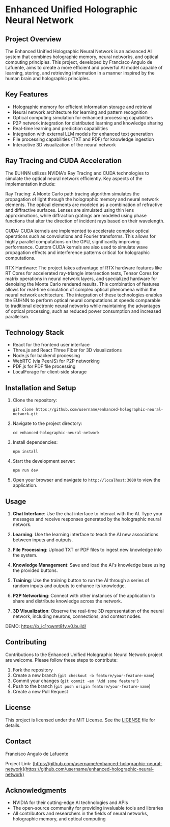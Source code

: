 # Enhanced Unified Holographic Neural Network

## Project Overview

The Enhanced Unified Holographic Neural Network is an advanced AI system that combines holographic memory, neural networks, and optical computing principles. This project, developed by Francisco Angulo de Lafuente, aims to create a more efficient and powerful AI model capable of learning, storing, and retrieving information in a manner inspired by the human brain and holographic principles.

## Key Features

- Holographic memory for efficient information storage and retrieval
- Neural network architecture for learning and pattern recognition
- Optical computing simulation for enhanced processing capabilities
- P2P network integration for distributed learning and knowledge sharing
- Real-time learning and prediction capabilities
- Integration with external LLM models for enhanced text generation
- File processing capabilities (TXT and PDF) for knowledge ingestion
- Interactive 3D visualization of the neural network

## Ray Tracing and CUDA Acceleration

The EUHNN utilizes NVIDIA's Ray Tracing and CUDA technologies to simulate the optical neural network efficiently. Key aspects of the implementation include:

Ray Tracing: A Monte Carlo path tracing algorithm simulates the propagation of light through the holographic memory and neural network elements. The optical elements are modeled as a combination of refractive and diffractive surfaces. Lenses are simulated using thin lens approximations, while diffraction gratings are modeled using phase functions that alter the direction of incident rays based on their wavelength.

CUDA: CUDA kernels are implemented to accelerate complex optical operations such as convolutions and Fourier transforms. This allows for highly parallel computations on the GPU, significantly improving performance. Custom CUDA kernels are also used to simulate wave propagation effects and interference patterns critical for holographic computations.

RTX Hardware: The project takes advantage of RTX hardware features like RT Cores for accelerated ray-triangle intersection tests, Tensor Cores for matrix operations in neural network layers, and specialized hardware for denoising the Monte Carlo rendered results. This combination of features allows for real-time simulation of complex optical phenomena within the neural network architecture.
The integration of these technologies enables the EUHNN to perform optical neural computations at speeds comparable to traditional electronic neural networks while maintaining the advantages of optical processing, such as reduced power consumption and increased parallelism.


## Technology Stack

- React for the frontend user interface
- Three.js and React Three Fiber for 3D visualizations
- Node.js for backend processing
- WebRTC (via PeerJS) for P2P networking
- PDF.js for PDF file processing
- LocalForage for client-side storage

## Installation and Setup

1. Clone the repository:
   ```
   git clone https://github.com/username/enhanced-holographic-neural-network.git
   ```

2. Navigate to the project directory:
   ```
   cd enhanced-holographic-neural-network
   ```

3. Install dependencies:
   ```
   npm install
   ```

4. Start the development server:
   ```
   npm run dev
   ```

5. Open your browser and navigate to `http://localhost:3000` to view the application.

## Usage

1. **Chat Interface**: Use the chat interface to interact with the AI. Type your messages and receive responses generated by the holographic neural network.

2. **Learning**: Use the learning interface to teach the AI new associations between inputs and outputs.

3. **File Processing**: Upload TXT or PDF files to ingest new knowledge into the system.

4. **Knowledge Management**: Save and load the AI's knowledge base using the provided buttons.

5. **Training**: Use the training button to run the AI through a series of random inputs and outputs to enhance its knowledge.

6. **P2P Networking**: Connect with other instances of the application to share and distribute knowledge across the network.

7. **3D Visualization**: Observe the real-time 3D representation of the neural network, including neurons, connections, and context nodes.

DEMO: https://b_ic1rgwmt8fv.v0.build/

## Contributing

Contributions to the Enhanced Unified Holographic Neural Network project are welcome. Please follow these steps to contribute:

1. Fork the repository
2. Create a new branch (`git checkout -b feature/your-feature-name`)
3. Commit your changes (`git commit -am 'Add some feature'`)
4. Push to the branch (`git push origin feature/your-feature-name`)
5. Create a new Pull Request

## License

This project is licensed under the MIT License. See the [LICENSE](LICENSE) file for details.

## Contact

Francisco Angulo de Lafuente 

Project Link: [https://github.com/username/enhanced-holographic-neural-network](https://github.com/username/enhanced-holographic-neural-network)


## Acknowledgments

- NVIDIA for their cutting-edge AI technologies and APIs
- The open-source community for providing invaluable tools and libraries
- All contributors and researchers in the fields of neural networks, holographic memory, and optical computing
